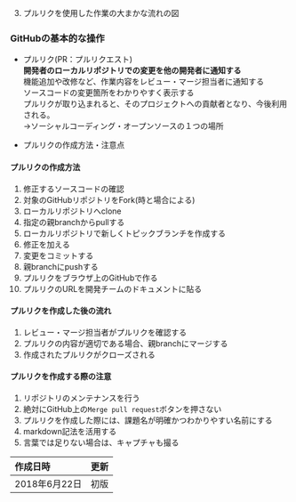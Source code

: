 3. プルリクを使用した作業の大まかな流れの図
### GitHubの基本的な操作

 - プルリク(PR：プルリクエスト) <br>
   **開発者のローカルリポジトリでの変更を他の開発者に通知する** <br>
   機能追加や改修など、作業内容をレビュー・マージ担当者に通知する <br>
   ソースコードの変更箇所をわかりやすく表示する <br>
   プルリクが取り込まれると、そのプロジェクトへの貢献者となり、今後利用される。 <br>
   →ソーシャルコーディング・オープンソースの１つの場所

 - プルリクの作成方法・注意点 <br>
#### プルリクの作成方法 <br>
  1. 修正するソースコードの確認 <br>
  2. 対象のGitHubリポジトリをFork(時と場合による) <br>
  3. ローカルリポジトリへclone <br>
  4. 指定の親branchからpullする <br>
  5. ローカルリポジトリで新しくトピックブランチを作成する <br>
  6. 修正を加える <br>
  7. 変更をコミットする <br>
  8. 親branchにpushする <br>
  9. プルリクをブラウザ上のGitHubで作る
  10. プルリクのURLを開発チームのドキュメントに貼る

#### プルリクを作成した後の流れ <br>
  1. レビュー・マージ担当者がプルリクを確認する <br>
  2. プルリクの内容が適切である場合、親branchにマージする
  3. 作成されたプルリクがクローズされる

#### プルリクを作成する際の注意 <br>
  1. リポジトリのメンテナンスを行う
  2. 絶対にGitHub上の`Merge pull request`ボタンを押さない
  3. プルリクを作成した際には、課題名が明確かつわかりやすい名前にする
  4. markdown記法を活用する
  5. 言葉では足りない場合は、キャプチャも撮る


  |作成日時|更新|
  |:--|:--:|
  |2018年6月22日|初版|
